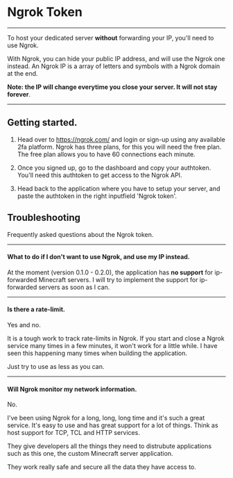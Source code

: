 # Ngrok Token

- - -

To host your dedicated server **without** forwarding your IP, you'll need to use Ngrok.

With Ngrok, you can hide your public IP address, and will use the Ngrok one instead. An Ngrok IP is
a array of letters and symbols with a Ngrok domain at the end. 

**Note: the IP will change everytime you close your server. It will not stay forever**.

- - - 


## Getting started.

1. Head over to https://ngrok.com/ and login or sign-up using any available 2fa platform. Ngrok has three plans,
for this you will need the free plan. The free plan allows you to have 60 connections each minute. 

2. Once you signed up, go to the dashboard and copy your authtoken. You'll need this authtoken
to get access to the Ngrok API.

3. Head back to the application where you have to setup your server, and paste the authtoken in the right
inputfield 'Ngrok token'.

## Troubleshooting

Frequently asked questions about the Ngrok token.

- - - 

#### What to do if I don't want to use Ngrok, and use my IP instead.

At the moment (version 0.1.0 - 0.2.0), the application has **no support** for ip-forwarded Minecraft servers. 
I will try to implement the support for ip-forwarded servers as soon as I can.

- - -

#### Is there a rate-limit.

Yes and no. 

It is a tough work to track rate-limits in Ngrok. If you start and close a Ngrok service many times in a few minutes,
it won't work for a little while. I have seen this happening many times when building the application.

Just try to use as less as you can.

- - -

#### Will Ngrok monitor my network information.

No.

I've been using Ngrok for a long, long, long time and it's such a great service. It's easy to use and
has great support for a lot of things. Think as host support for TCP, TCL and HTTP services.

They give developers all the things they need to distrubute applications such as this one, the custom
Minecraft server application.

They work really safe and secure all the data they have access to.